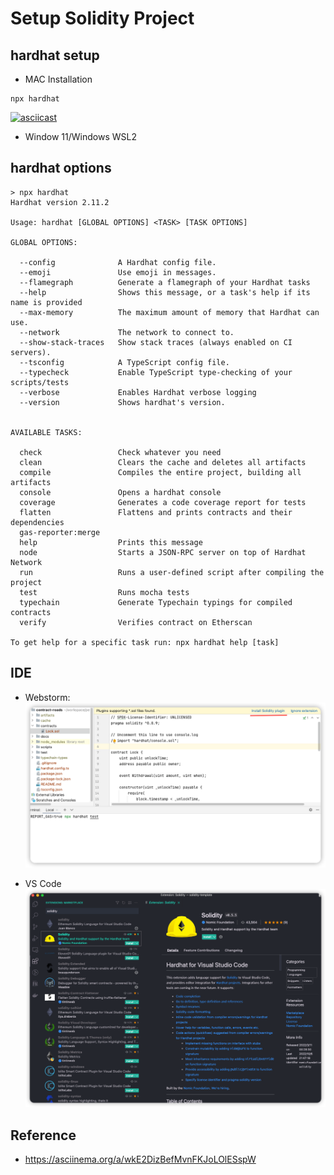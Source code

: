 # Setup Solidity Project

## hardhat setup

- MAC Installation
```shell
npx hardhat
```

[![asciicast](https://asciinema.org/a/wkE2DizBefMvnFKJoLOlESspW.svg)](https://asciinema.org/a/wkE2DizBefMvnFKJoLOlESspW)

- Window 11/Windows WSL2

## hardhat options

```shell
> npx hardhat
Hardhat version 2.11.2

Usage: hardhat [GLOBAL OPTIONS] <TASK> [TASK OPTIONS]

GLOBAL OPTIONS:

  --config              A Hardhat config file. 
  --emoji               Use emoji in messages. 
  --flamegraph          Generate a flamegraph of your Hardhat tasks 
  --help                Shows this message, or a task's help if its name is provided 
  --max-memory          The maximum amount of memory that Hardhat can use. 
  --network             The network to connect to. 
  --show-stack-traces   Show stack traces (always enabled on CI servers). 
  --tsconfig            A TypeScript config file. 
  --typecheck           Enable TypeScript type-checking of your scripts/tests 
  --verbose             Enables Hardhat verbose logging 
  --version             Shows hardhat's version. 


AVAILABLE TASKS:

  check                 Check whatever you need
  clean                 Clears the cache and deletes all artifacts
  compile               Compiles the entire project, building all artifacts
  console               Opens a hardhat console
  coverage              Generates a code coverage report for tests
  flatten               Flattens and prints contracts and their dependencies
  gas-reporter:merge    
  help                  Prints this message
  node                  Starts a JSON-RPC server on top of Hardhat Network
  run                   Runs a user-defined script after compiling the project
  test                  Runs mocha tests
  typechain             Generate Typechain typings for compiled contracts
  verify                Verifies contract on Etherscan

To get help for a specific task run: npx hardhat help [task]

```

## IDE

- Webstorm:
![img.png](solidity-plugin-webstorem.png)

- VS Code
![img.png](vscode-solidity.png)

## Reference

- https://asciinema.org/a/wkE2DizBefMvnFKJoLOlESspW
